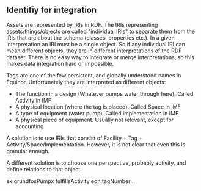 ## Identifiy for integration

Assets are represented by IRIs in RDF. The IRIs representing assets/things/objects are called "individual IRIs" to separate them from the IRIs that are about the schema (classes, properties etc.). In a given interpretation an IRI must be a single object. So if any individual IRI can mean different objects, they are in different interpretations of the RDF dataset. There is no easy way to integrate or merge interpretations, so this makes data integration hard or impossible.

Tags are one of the few persistent, and globally understood names in Equinor. Unfortunately they are interpreted as different objects:
- The function in a design (Whatever pumps water through here). Called Activity in IMF
- A physical location (where the tag is placed). Called Space in IMF
- A type of equipment (water pump). Called implementation in IMF
- A physical piece of equipment. Usually not relevant, except for accounting

A solution is to use IRIs that consist of Facility + Tag + Activity/Space/Implementation. However, it is not clear that even this is granular enough. 

A different solution is to choose one perspective, probably activity, and define relations to that object.

ex:grundfosPumpx fulfillsActivity eqn:tagNumber .




